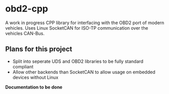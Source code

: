# obd2-cpp
A work in progress CPP library for interfacing with the OBD2 port of modern vehicles. Uses Linux SocketCAN for ISO-TP communication over the vehicles CAN-Bus.

## Plans for this project
- Split into seperate UDS and OBD2 libraries to be fully standard compliant
- Allow other backends than SocketCAN to allow usage on embedded devices without Linux

**Documentation to be done**
